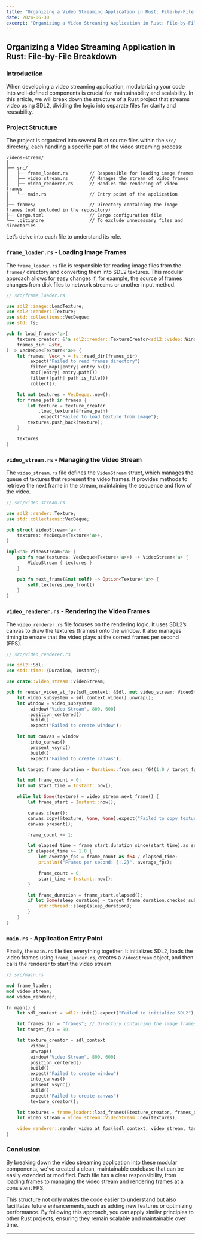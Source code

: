 ```yaml
---
title: "Organizing a Video Streaming Application in Rust: File-by-File Breakdown"
date: 2024-06-30
excerpt: "Organizing a Video Streaming Application in Rust: File-by-File Breakdown"
---
```


## Organizing a Video Streaming Application in Rust: File-by-File Breakdown

### Introduction

When developing a video streaming application, modularizing your code into well-defined components is crucial for maintainability and scalability. In this article, we will break down the structure of a Rust project that streams video using SDL2, dividing the logic into separate files for clarity and reusability.

### Project Structure

The project is organized into several Rust source files within the `src/` directory, each handling a specific part of the video streaming process:

```
videos-stream/
│
├── src/
│   ├── frame_loader.rs        // Responsible for loading image frames
│   ├── video_stream.rs        // Manages the stream of video frames
│   ├── video_renderer.rs      // Handles the rendering of video frames
│   └── main.rs                // Entry point of the application
│
├── frames/                    // Directory containing the image frames (not included in the repository)
├── Cargo.toml                 // Cargo configuration file
└── .gitignore                 // To exclude unnecessary files and directories
```

Let’s delve into each file to understand its role.

### `frame_loader.rs` - Loading Image Frames

The `frame_loader.rs` file is responsible for reading image files from the `frames/` directory and converting them into SDL2 textures. This modular approach allows for easy changes if, for example, the source of frames changes from disk files to network streams or another input method.

```rust
// src/frame_loader.rs

use sdl2::image::LoadTexture;
use sdl2::render::Texture;
use std::collections::VecDeque;
use std::fs;

pub fn load_frames<'a>(
    texture_creator: &'a sdl2::render::TextureCreator<sdl2::video::WindowContext>,
    frames_dir: &str,
) -> VecDeque<Texture<'a>> {
    let frames: Vec<_> = fs::read_dir(frames_dir)
        .expect("Failed to read frames directory")
        .filter_map(|entry| entry.ok())
        .map(|entry| entry.path())
        .filter(|path| path.is_file())
        .collect();

    let mut textures = VecDeque::new();
    for frame_path in frames {
        let texture = texture_creator
            .load_texture(&frame_path)
            .expect("Failed to load texture from image");
        textures.push_back(texture);
    }

    textures
}
```

### `video_stream.rs` - Managing the Video Stream

The `video_stream.rs` file defines the `VideoStream` struct, which manages the queue of textures that represent the video frames. It provides methods to retrieve the next frame in the stream, maintaining the sequence and flow of the video.

```rust
// src/video_stream.rs

use sdl2::render::Texture;
use std::collections::VecDeque;

pub struct VideoStream<'a> {
    textures: VecDeque<Texture<'a>>,
}

impl<'a> VideoStream<'a> {
    pub fn new(textures: VecDeque<Texture<'a>>) -> VideoStream<'a> {
        VideoStream { textures }
    }

    pub fn next_frame(&mut self) -> Option<Texture<'a>> {
        self.textures.pop_front()
    }
}
```

### `video_renderer.rs` - Rendering the Video Frames

The `video_renderer.rs` file focuses on the rendering logic. It uses SDL2’s canvas to draw the textures (frames) onto the window. It also manages timing to ensure that the video plays at the correct frames per second (FPS).

```rust
// src/video_renderer.rs

use sdl2::Sdl;
use std::time::{Duration, Instant};

use crate::video_stream::VideoStream;

pub fn render_video_at_fps(sdl_context: &Sdl, mut video_stream: VideoStream, target_fps: u32) {
    let video_subsystem = sdl_context.video().unwrap();
    let window = video_subsystem
        .window("Video Stream", 800, 600)
        .position_centered()
        .build()
        .expect("Failed to create window");

    let mut canvas = window
        .into_canvas()
        .present_vsync()
        .build()
        .expect("Failed to create canvas");

    let target_frame_duration = Duration::from_secs_f64(1.0 / target_fps as f64);

    let mut frame_count = 0;
    let mut start_time = Instant::now();

    while let Some(texture) = video_stream.next_frame() {
        let frame_start = Instant::now();

        canvas.clear();
        canvas.copy(&texture, None, None).expect("Failed to copy texture to canvas");
        canvas.present();

        frame_count += 1;

        let elapsed_time = frame_start.duration_since(start_time).as_secs_f64();
        if elapsed_time >= 1.0 {
            let average_fps = frame_count as f64 / elapsed_time;
            println!("Frames per second: {:.2}", average_fps);

            frame_count = 0;
            start_time = Instant::now();
        }

        let frame_duration = frame_start.elapsed();
        if let Some(sleep_duration) = target_frame_duration.checked_sub(frame_duration) {
            std::thread::sleep(sleep_duration);
        }
    }
}
```

### `main.rs` - Application Entry Point

Finally, the `main.rs` file ties everything together. It initializes SDL2, loads the video frames using `frame_loader.rs`, creates a `VideoStream` object, and then calls the renderer to start the video stream.

```rust
// src/main.rs

mod frame_loader;
mod video_stream;
mod video_renderer;

fn main() {
    let sdl_context = sdl2::init().expect("Failed to initialize SDL2");

    let frames_dir = "frames"; // Directory containing the image frames
    let target_fps = 90;

    let texture_creator = sdl_context
        .video()
        .unwrap()
        .window("Video Stream", 800, 600)
        .position_centered()
        .build()
        .expect("Failed to create window")
        .into_canvas()
        .present_vsync()
        .build()
        .expect("Failed to create canvas")
        .texture_creator();

    let textures = frame_loader::load_frames(&texture_creator, frames_dir);
    let video_stream = video_stream::VideoStream::new(textures);

    video_renderer::render_video_at_fps(&sdl_context, video_stream, target_fps);
}
```

### Conclusion

By breaking down the video streaming application into these modular components, we've created a clean, maintainable codebase that can be easily extended or modified. Each file has a clear responsibility, from loading frames to managing the video stream and rendering frames at a consistent FPS.

This structure not only makes the code easier to understand but also facilitates future enhancements, such as adding new features or optimizing performance. By following this approach, you can apply similar principles to other Rust projects, ensuring they remain scalable and maintainable over time.

---

